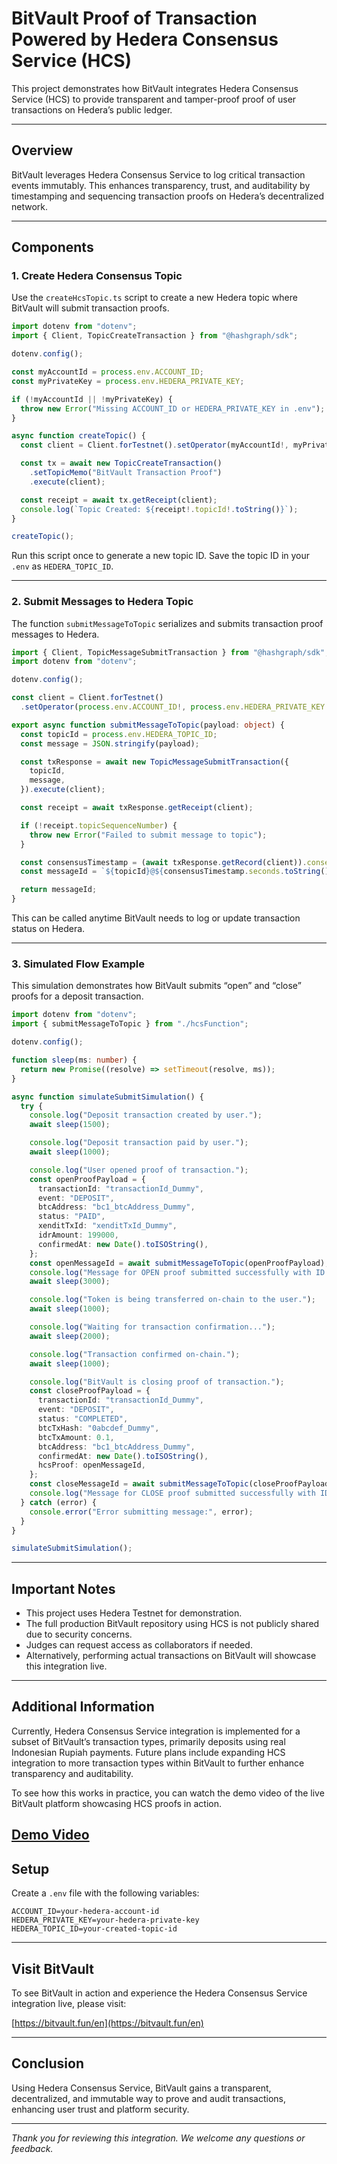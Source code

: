 
# BitVault Proof of Transaction Powered by Hedera Consensus Service (HCS) 

This project demonstrates how BitVault integrates Hedera Consensus Service (HCS) to provide transparent and tamper-proof proof of user transactions on Hedera’s public ledger.

---

## Overview

BitVault leverages Hedera Consensus Service to log critical transaction events immutably. This enhances transparency, trust, and auditability by timestamping and sequencing transaction proofs on Hedera’s decentralized network.

---

## Components

### 1. Create Hedera Consensus Topic

Use the `createHcsTopic.ts` script to create a new Hedera topic where BitVault will submit transaction proofs.

```ts
import dotenv from "dotenv";
import { Client, TopicCreateTransaction } from "@hashgraph/sdk";

dotenv.config();

const myAccountId = process.env.ACCOUNT_ID;
const myPrivateKey = process.env.HEDERA_PRIVATE_KEY;

if (!myAccountId || !myPrivateKey) {
  throw new Error("Missing ACCOUNT_ID or HEDERA_PRIVATE_KEY in .env");
}

async function createTopic() {
  const client = Client.forTestnet().setOperator(myAccountId!, myPrivateKey!);

  const tx = await new TopicCreateTransaction()
    .setTopicMemo("BitVault Transaction Proof")
    .execute(client);

  const receipt = await tx.getReceipt(client);
  console.log(`Topic Created: ${receipt!.topicId!.toString()}`);
}

createTopic();
```

Run this script once to generate a new topic ID. Save the topic ID in your `.env` as `HEDERA_TOPIC_ID`.

---

### 2. Submit Messages to Hedera Topic

The function `submitMessageToTopic` serializes and submits transaction proof messages to Hedera.

```ts
import { Client, TopicMessageSubmitTransaction } from "@hashgraph/sdk";
import dotenv from "dotenv";

dotenv.config();

const client = Client.forTestnet()
  .setOperator(process.env.ACCOUNT_ID!, process.env.HEDERA_PRIVATE_KEY!);

export async function submitMessageToTopic(payload: object) {
  const topicId = process.env.HEDERA_TOPIC_ID;
  const message = JSON.stringify(payload);

  const txResponse = await new TopicMessageSubmitTransaction({
    topicId,
    message,
  }).execute(client);

  const receipt = await txResponse.getReceipt(client);

  if (!receipt.topicSequenceNumber) {
    throw new Error("Failed to submit message to topic");
  }

  const consensusTimestamp = (await txResponse.getRecord(client)).consensusTimestamp;
  const messageId = `${topicId}@${consensusTimestamp.seconds.toString()}.${consensusTimestamp.nanos.toString()}`;

  return messageId;
}
```

This can be called anytime BitVault needs to log or update transaction status on Hedera.

---

### 3. Simulated Flow Example

This simulation demonstrates how BitVault submits “open” and “close” proofs for a deposit transaction.

```ts
import dotenv from "dotenv";
import { submitMessageToTopic } from "./hcsFunction";

dotenv.config();

function sleep(ms: number) {
  return new Promise((resolve) => setTimeout(resolve, ms));
}

async function simulateSubmitSimulation() {
  try {
    console.log("Deposit transaction created by user.");
    await sleep(1500);

    console.log("Deposit transaction paid by user.");
    await sleep(1000);

    console.log("User opened proof of transaction.");
    const openProofPayload = {
      transactionId: "transactionId_Dummy",
      event: "DEPOSIT",
      btcAddress: "bc1_btcAddress_Dummy",
      status: "PAID",
      xenditTxId: "xenditTxId_Dummy",
      idrAmount: 199000,
      confirmedAt: new Date().toISOString(),
    };
    const openMessageId = await submitMessageToTopic(openProofPayload);
    console.log("Message for OPEN proof submitted successfully with ID:", openMessageId);
    await sleep(3000);

    console.log("Token is being transferred on-chain to the user.");
    await sleep(1000);

    console.log("Waiting for transaction confirmation...");
    await sleep(2000);

    console.log("Transaction confirmed on-chain.");
    await sleep(1000);

    console.log("BitVault is closing proof of transaction.");
    const closeProofPayload = {
      transactionId: "transactionId_Dummy",
      event: "DEPOSIT",
      status: "COMPLETED",
      btcTxHash: "0abcdef_Dummy",
      btcTxAmount: 0.1,
      btcAddress: "bc1_btcAddress_Dummy",
      confirmedAt: new Date().toISOString(),
      hcsProof: openMessageId,
    };
    const closeMessageId = await submitMessageToTopic(closeProofPayload);
    console.log("Message for CLOSE proof submitted successfully with ID:", closeMessageId);
  } catch (error) {
    console.error("Error submitting message:", error);
  }
}

simulateSubmitSimulation();
```

---

## Important Notes

- This project uses Hedera Testnet for demonstration.
- The full production BitVault repository using HCS is not publicly shared due to security concerns.
- Judges can request access as collaborators if needed.
- Alternatively, performing actual transactions on BitVault will showcase this integration live.

---

## Additional Information

Currently, Hedera Consensus Service integration is implemented for a subset of BitVault’s transaction types, primarily deposits using real Indonesian Rupiah payments. Future plans include expanding HCS integration to more transaction types within BitVault to further enhance transparency and auditability.

To see how this works in practice, you can watch the demo video of the live BitVault platform showcasing HCS proofs in action.

[Demo Video](https://bitvault.fun/en)
---

## Setup

Create a `.env` file with the following variables:

```
ACCOUNT_ID=your-hedera-account-id
HEDERA_PRIVATE_KEY=your-hedera-private-key
HEDERA_TOPIC_ID=your-created-topic-id
```

---


## Visit BitVault

To see BitVault in action and experience the Hedera Consensus Service integration live, please visit:

[https://bitvault.fun/en](https://bitvault.fun/en)



---

## Conclusion

Using Hedera Consensus Service, BitVault gains a transparent, decentralized, and immutable way to prove and audit transactions, enhancing user trust and platform security.

---

*Thank you for reviewing this integration. We welcome any questions or feedback.*
